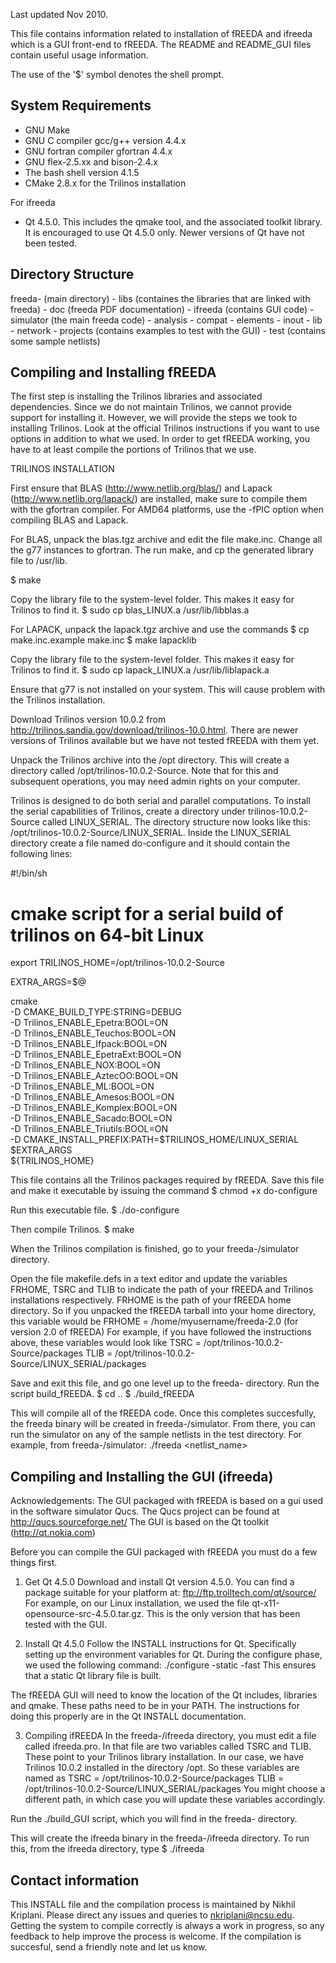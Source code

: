 Last updated Nov 2010.

This file contains information related to installation of fREEDA and ifreeda which is a GUI front-end to fREEDA. The README and README_GUI files contain useful usage information.

The use of the '$' symbol denotes the shell prompt.

System Requirements
-------------------
- GNU Make
- GNU C compiler gcc/g++ version 4.4.x 
- GNU fortran compiler gfortran 4.4.x
- GNU flex-2.5.xx and bison-2.4.x
- The bash shell version 4.1.5
- CMake 2.8.x for the Trilinos installation

For ifreeda
- Qt 4.5.0. This includes the qmake tool, and the associated toolkit library.
It is encouraged to use Qt 4.5.0 only. Newer versions of Qt have not been
tested.

Directory Structure
-------------------
freeda-<version-number> (main directory)
	- libs (containes the libraries that are linked with freeda)
	- doc (freeda PDF documentation)
	- ifreeda (contains GUI code)
	- simulator (the main freeda code)
		- analysis 
		- compat
		- elements
		- inout
		- lib
		- network
		- projects (contains examples to test with the GUI)
	- test (contains some sample netlists)


Compiling and Installing fREEDA
-------------------------------
The first step is installing the Trilinos libraries and associated dependencies. Since we do not maintain Trilinos, we cannot provide support for installing it. However, we will provide the steps we took to installing Trilinos. Look at the official Trilinos instructions if you want to use options in addition to what we used. In order to get fREEDA working, you have to at least compile the portions of Trilinos that we use.

TRILINOS INSTALLATION

First ensure that BLAS (http://www.netlib.org/blas/) and Lapack
(http://www.netlib.org/lapack/) are installed, make sure to compile them with the gfortran compiler. For AMD64 platforms, use the -fPIC option when compiling BLAS and Lapack.

For BLAS, unpack the blas.tgz archive and edit the file make.inc.
Change all the g77 instances to gfortran. The run make, and cp the generated library file to /usr/lib.

$ make

Copy the library file to the system-level folder. This makes it easy for Trilinos to find it.
$ sudo cp blas_LINUX.a /usr/lib/libblas.a

For LAPACK, unpack the lapack.tgz archive and use the commands
$ cp make.inc.example make.inc
$ make lapacklib 

Copy the library file to the system-level folder. This makes it easy for Trilinos to find it.
$ sudo cp lapack_LINUX.a /usr/lib/liblapack.a

Ensure that g77 is not installed on your system. This will cause problem with the Trilinos installation.

Download Trilinos version 10.0.2 from http://trilinos.sandia.gov/download/trilinos-10.0.html. There are newer versions of Trilinos available but we have not tested fREEDA with them yet.

Unpack the Trilinos archive into the /opt directory. This will create a directory called
/opt/trilinos-10.0.2-Source. Note that for this and subsequent operations, you may need admin rights on your computer.

Trilinos is designed to do both serial and parallel computations. To install the serial capabilities of Trilinos, create a directory under trilinos-10.0.2-Source called LINUX_SERIAL. The directory structure now looks like this:
/opt/trilinos-10.0.2-Source/LINUX_SERIAL.
Inside the LINUX_SERIAL directory create a file named do-configure and it should contain the following lines:

#!/bin/sh
# cmake script for a serial build of trilinos on 64-bit Linux

export TRILINOS_HOME=/opt/trilinos-10.0.2-Source

EXTRA_ARGS=$@

cmake \
  -D CMAKE_BUILD_TYPE:STRING=DEBUG \
  -D Trilinos_ENABLE_Epetra:BOOL=ON \
  -D Trilinos_ENABLE_Teuchos:BOOL=ON \
  -D Trilinos_ENABLE_Ifpack:BOOL=ON \
  -D Trilinos_ENABLE_EpetraExt:BOOL=ON \
  -D Trilinos_ENABLE_NOX:BOOL=ON \
  -D Trilinos_ENABLE_AztecOO:BOOL=ON \
  -D Trilinos_ENABLE_ML:BOOL=ON \
  -D Trilinos_ENABLE_Amesos:BOOL=ON \
  -D Trilinos_ENABLE_Komplex:BOOL=ON \
  -D Trilinos_ENABLE_Sacado:BOOL=ON \
  -D Trilinos_ENABLE_Triutils:BOOL=ON \
  -D CMAKE_INSTALL_PREFIX:PATH=$TRILINOS_HOME/LINUX_SERIAL \
  $EXTRA_ARGS \
  ${TRILINOS_HOME}


This file contains all the Trilinos packages required by fREEDA. Save this file and make it executable by issuing the command
$ chmod +x do-configure

Run this executable file.
$ ./do-configure

Then compile Trilinos.
$ make

When the Trilinos compilation  is finished, go to your freeda-<version-number>/simulator directory.

Open the file makefile.defs in a text editor and update the variables FRHOME,
TSRC and TLIB to indicate the path of your fREEDA and Trilinos installations
respectively.
FRHOME is the path of your fREEDA home directory. So if you unpacked the fREEDA
tarball into your home directory, this variable would be
FRHOME = /home/myusername/freeda-2.0 (for version 2.0 of fREEDA)
For example, if you have followed the instructions above, these variables would look like
TSRC = /opt/trilinos-10.0.2-Source/packages
TLIB = /opt/trilinos-10.0.2-Source/LINUX_SERIAL/packages

Save and exit this file, and go one level up to the freeda-<version-number> directory. Run the script build_fREEDA.
$ cd ..
$ ./build_fREEDA

This will compile all of the fREEDA code. Once this completes succesfully, the freeda binary will be created
in freeda-<version-number>/simulator. From there, you can run the simulator on any of the sample netlists in the test directory.
For example, from freeda-<version-number>/simulator:
./freeda <netlist_name>


Compiling and Installing the GUI (ifreeda)
------------------------------------------

Acknowledgements: 
The GUI packaged with fREEDA is based on a gui used in the software simulator Qucs. The Qucs project can be found at http://qucs.sourceforge.net/
The GUI is based on the Qt toolkit (http://qt.nokia.com)

Before you can compile the GUI packaged with fREEDA you must do a few things first.

1. Get Qt 4.5.0
Download and install Qt version 4.5.0. You can find a package suitable for your platform at:
ftp://ftp.trolltech.com/qt/source/
For example, on our Linux installation, we used the file qt-x11-opensource-src-4.5.0.tar.gz. 
This is the only version that has been tested with the GUI.

2. Install Qt 4.5.0
Follow the INSTALL instructions for Qt. Specifically setting up the environment variables for Qt. During the configure phase, we used the following command:
./configure -static -fast
This ensures that a static Qt library file is built.

The fREEDA GUI  will need to know the location of the Qt includes, libraries and qmake. These paths need to be in your PATH. The instructions for doing this properly are in the Qt INSTALL documentation.

3. Compiling ifREEDA
In the freeda-<version-number>/ifreeda directory, you must edit a file called ifreeda.pro. In that file are two variables called TSRC and TLIB. These point to your Trilinos library installation. 
In our case, we have Trilinos 10.0.2 installed in the directory /opt. So these variables are named as
TSRC = /opt/trilinos-10.0.2-Source/packages
TLIB = /opt/trilinos-10.0.2-Source/LINUX_SERIAL/packages
You might choose a different path, in which case you will update these variables accordingly.

Run the ./build_GUI script, which you will find in the freeda-<version-number> directory.

This will create the ifreeda binary in the freeda-<version-number>/ifreeda directory.
To run this, from the ifreeda directory, type
$ ./ifreeda


Contact information
-------------------
This INSTALL file and the compilation process is maintained by Nikhil Kriplani. Please direct any issues and queries to  nkriplani@ncsu.edu. Getting the system to compile correctly is always a work in progress, so any feedback to help improve 
the process is welcome. If the compilation is succesful, send a friendly note and let us know.
